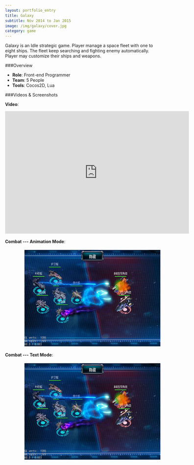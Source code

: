 ```yaml
---
layout: portfolio_entry
title: Galaxy
subtitle: Nov 2014 to Jan 2015
image: /img/galaxy/cover.jpg
category: game
---
```


Galaxy is an Idle strategic game. Player manage a space fleet with one to eight ships. The fleet keep searching and fighting enemy automatically. Player may customize their ships and weapons.

###Overview

* **Role**: Front-end Programmer
* **Team**: 5 People
* **Tools**: Cocos2D, Lua


###Videos & Screenshots

**Video**:

<iframe width="600" height="400" src="http://www.youtube.com/embed/H8aR2c9y-m4" frameborder="0" allowfullscreen></iframe>

**Combat --- Animation Mode**:

<p align="left" style="margin-left:60px;"><img src="/img/galaxy/pve.jpg" align="middle" style="margin:5px 3px" width="560" height="315"/></p>

**Combat --- Text Mode**:

<p align="left" style="margin-left:60px;"><img src="/img/galaxy/pve.jpg" align="middle" style="margin:5px 3px" width="560" height="315"/></p>

